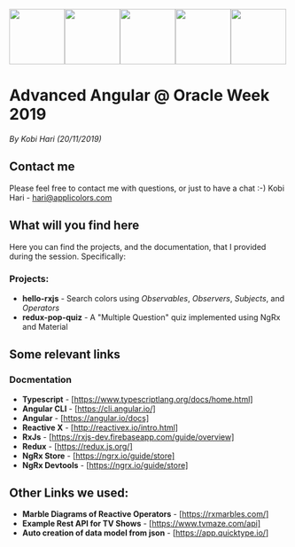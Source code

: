 <img src="https://github.com/kobi2294/OracleWeek2019/blob/master/presentations/Logo.png" data-canonical-src="https://github.com/kobi2294/OracleWeek2019/blob/master/presentations/Logo.png" height="100"><img src="https://github.com/kobi2294/OracleWeek2019/blob/master/presentations/Angular.png" data-canonical-src="https://github.com/kobi2294/OracleWeek2019/blob/master/presentations/Angular.png" height="100"><img src="https://github.com/kobi2294/OracleWeek2019/blob/master/presentations/RxJS.png" data-canonical-src="https://github.com/kobi2294/OracleWeek2019/blob/master/presentations/RxJS.png" height="100"><img src="https://github.com/kobi2294/OracleWeek2019/blob/master/presentations/NgRx.png" data-canonical-src="https://github.com/kobi2294/OracleWeek2019/blob/master/presentations/NgRx.png" height="100"><img src="https://github.com/kobi2294/OracleWeek2019/blob/master/presentations/Material.png" data-canonical-src="https://github.com/kobi2294/OracleWeek2019/blob/master/presentations/Material.png" height="100">

# Advanced Angular @ Oracle Week 2019
*By Kobi Hari (20/11/2019)*

## Contact me
Please feel free to contact me with questions, or just to have a chat :-)
Kobi Hari - hari@applicolors.com

## What will you find here
Here you can find the projects, and the documentation, that I provided during the session. 
Specifically:
### Projects:
- **hello-rxjs** - Search colors using *Observables*, *Observers*, *Subjects*, and *Operators*
- **redux-pop-quiz** - A "Multiple Question" quiz implemented using NgRx and Material

## Some relevant links
### Docmentation
- **Typescript** - [https://www.typescriptlang.org/docs/home.html]
- **Angular CLI** - [https://cli.angular.io/]
- **Angular** - [https://angular.io/docs]
- **Reactive X** - [http://reactivex.io/intro.html]
- **RxJs** - [https://rxjs-dev.firebaseapp.com/guide/overview]
- **Redux** - [https://redux.js.org/]
- **NgRx Store** - [https://ngrx.io/guide/store]
- **NgRx Devtools** - [https://ngrx.io/guide/store]

## Other Links we used:
- **Marble Diagrams of Reactive Operators** - [https://rxmarbles.com/]
- **Example Rest API for TV Shows** - [https://www.tvmaze.com/api]
- **Auto creation of data model from json** - [https://app.quicktype.io/]

